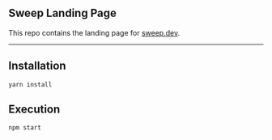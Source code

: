 

## Sweep Landing Page
This repo contains the landing page for [sweep.dev](https://sweep.dev).

---

## Installation
`yarn install`
## Execution
`npm start`

